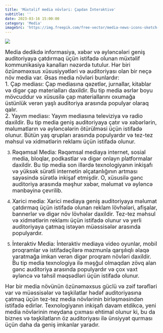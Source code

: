 ```yaml
---
title: 'Müxtəlif media növləri: Çapdan İnteraktivə'
subtitle: ''
date: 2023-03-16 15:00:00
category: 'Media'
imageSrc: 'https://img.freepik.com/free-vector/media-news-icons-sketch-set_98292-1598.jpg?w=740&t=st=1678963892~exp=1678964492~hmac=4e1b935dcc8e9dcfdb00cf0d9e18b8dfe170f9b5cef0d8cb18f727a3d70e11d3'
---
```


<img src="https://img.freepik.com/free-vector/media-news-icons-sketch-set_98292-1598.jpg?w=740&t=st=1678963892~exp=1678964492~hmac=4e1b935dcc8e9dcfdb00cf0d9e18b8dfe170f9b5cef0d8cb18f727a3d70e11d3"  >
</br>
</br>

<font size="4">
Media dedikdə informasiya, xəbər və əyləncələri geniş auditoriyaya çatdırmaq üçün istifadə olunan müxtəlif kommunikasiya kanalları nəzərdə tutulur. Hər biri özünəməxsus xüsusiyyətləri və auditoriyası olan bir neçə növ media var. Əsas media növləri bunlardır:
</font>
</br>
<font size="4">
1. Çap mediası: Çap mediasına qəzetlər, jurnallar, kitablar və digər çap materialları daxildir. Bu tip media əsrlər boyu mövcuddur və xüsusilə çap materiallarını oxumağa üstünlük verən yaşlı auditoriya arasında populyar olaraq qalır.
</font>
</br>

<font size="4">
2. Yayım mediası: Yayım mediasına televiziya və radio daxildir. Bu tip media geniş auditoriyaya çatır və xəbərlərin, məlumatların və əyləncələrin ötürülməsi üçün istifadə olunur. Bütün yaş qrupları arasında populyardır və tez-tez məhsul və xidmətlərin reklamı üçün istifadə olunur.
</font>
</br>
<font size="4">

3. Rəqəmsal Media: Rəqəmsal mediaya internet, sosial media, bloqlar, podkastlar və digər onlayn platformalar daxildir. Bu tip media son illərdə texnologiyanın inkişafı və yüksək sürətli internetin əlçatanlığının artması sayəsində sürətlə inkişaf etmişdir. O, xüsusilə gənc auditoriya arasında məşhur xəbər, məlumat və əyləncə mənbəyinə çevrilib.
   </font>
   </br>
   <font size="4">

4. Xarici media: Xarici mediaya geniş auditoriyaya məlumat çatdırmaq üçün istifadə olunan reklam lövhələri, afişalar, bannerlər və digər növ lövhələr daxildir. Tez-tez məhsul və xidmətlərin reklamı üçün istifadə olunur və yerli auditoriyaya çatmaq istəyən müəssisələr arasında populyardır.
   </font>
   </br>
   <font size="4">

5. İnteraktiv Media: İnteraktiv mediaya video oyunlar, mobil proqramlar və istifadəçilərə məzmunla qarşılıqlı əlaqə yaratmağa imkan verən digər proqram növləri daxildir. Bu tip media texnologiya ilə məşğul olmaqdan zövq alan gənc auditoriya arasında populyardır və çox vaxt əyləncə və təhsil məqsədləri üçün istifadə olunur.
   </font>
   </br>
   <font size="4">

Hər bir media növünün özünəməxsus güclü və zəif tərəfləri var və müəssisələr və təşkilatlar hədəf auditoriyasına çatmaq üçün tez-tez media növlərinin birləşməsindən istifadə edirlər. Texnologiyanın inkişafı davam etdikcə, yeni media növlərinin meydana çıxması ehtimal olunur ki, bu da biznes və təşkilatların öz auditoriyası ilə ünsiyyət qurması üçün daha da geniş imkanlar yaradır.
</font>
